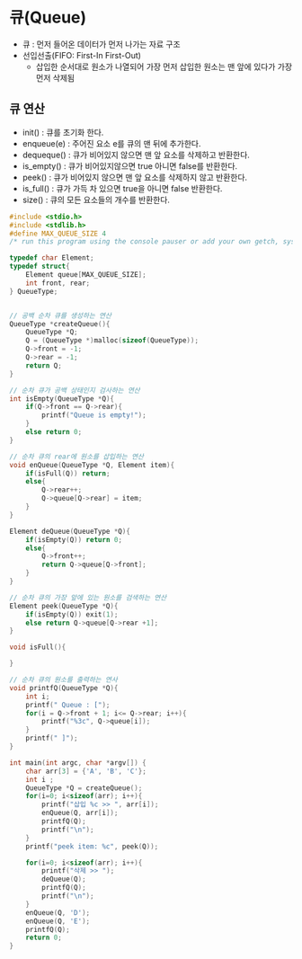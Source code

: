 # 큐(Queue)

- 큐 : 먼저 들어온 데이터가 먼저 나가는 자료 구조
- 선입선출(FIFO: First-In First-Out)
  - 삽입한 순서대로 원소가 나열되어 가장 먼저 삽입한 원소는 맨 앞에 있다가 가장 먼저 삭제됨

## 큐 연산

- init() : 큐를 초기화 한다.
- enqueue(e) : 주어진 요소 e를 큐의 맨 뒤에 추가한다.
- dequeque() : 큐가 비어있지 않으면 맨 앞 요소를 삭제하고 반환한다.
- is_empty() : 큐가 비어있지않으면 true 아니면 false를 반환한다.
- peek() : 큐가 비어있지 않으면 맨 앞 요소를 삭제하지 않고 반환한다.
- is_full() : 큐가 가득 차 있으면 true을 아니면 false 반환한다.
- size() : 큐의 모든 요소들의 개수를 반환한다.



~~~c
#include <stdio.h>
#include <stdlib.h>
#define MAX_QUEUE_SIZE 4
/* run this program using the console pauser or add your own getch, system("pause") or input loop */

typedef char Element;
typedef struct{
	Element queue[MAX_QUEUE_SIZE];
	int front, rear;
} QueueType;


// 공백 순차 큐를 생성하는 연산
QueueType *createQueue(){
	QueueType *Q;
	Q = (QueueType *)malloc(sizeof(QueueType));
	Q->front = -1;
	Q->rear = -1;
	return Q;
}

// 순차 큐가 공백 상태인지 검사하는 연산
int isEmpty(QueueType *Q){
	if(Q->front == Q->rear){
		printf("Queue is empty!");
	}
	else return 0;
}

// 순차 큐의 rear에 원소를 삽입하는 연산
void enQueue(QueueType *Q, Element item){
	if(isFull(Q)) return;
	else{
		Q->rear++;
		Q->queue[Q->rear] = item;
	}
}

Element deQueue(QueueType *Q){
	if(isEmpty(Q)) return 0;
	else{
		Q->front++;
		return Q->queue[Q->front];
	}
}

// 순차 큐의 가장 앞에 있는 원소를 검색하는 연산
Element peek(QueueType *Q){
	if(isEmpty(Q)) exit(1);
	else return Q->queue[Q->rear +1];
}

void isFull(){

}

// 순차 큐의 원소를 출력하는 연사
void printfQ(QueueType *Q){
	int i;
	printf(" Queue : [");
	for(i = Q->front + 1; i<= Q->rear; i++){
		printf("%3c", Q->queue[i]);
	}
	printf(" ]");
}

int main(int argc, char *argv[]) {
	char arr[3] = {'A', 'B', 'C'};
	int i ;
	QueueType *Q = createQueue();
	for(i=0; i<sizeof(arr); i++){
		printf("삽입 %c >> ", arr[i]);
		enQueue(Q, arr[i]);
		printfQ(Q);
		printf("\n");
	}
	printf("peek item: %c", peek(Q));

	for(i=0; i<sizeof(arr); i++){
		printf("삭제 >> ");
		deQueue(Q);
		printfQ(Q);
		printf("\n");
	}
	enQueue(Q, 'D');
	enQueue(Q, 'E');
	printfQ(Q);
	return 0;
}
~~~
